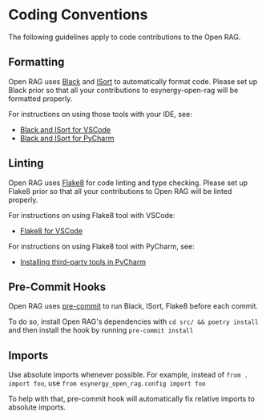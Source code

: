 # Coding Conventions

The following guidelines apply to code contributions to the Open RAG.

## Formatting

Open RAG uses [Black](https://github.com/psf/black) and [ISort](https://pycqa.github.io/isort/) to automatically format code. Please set up Black prior so that all your contributions to esynergy-open-rag will be formatted properly.

For instructions on using those tools with your IDE, see:

- [Black and ISort for VSCode](https://cereblanco.medium.com/setup-black-and-isort-in-vscode-514804590bf9)
- [Black and ISort for PyCharm](https://johschmidt42.medium.com/automate-linting-formatting-in-pycharm-with-your-favourite-tools-de03e856ee17)

## Linting

Open RAG uses [Flake8](https://flake8.pycqa.org/en/latest/) for code linting and type checking. Please set up Flake8 prior so that all your contributions to Open RAG will be linted properly.

For instructions on using Flake8 tool with VSCode:

- [Flake8 for VSCode](https://code.visualstudio.com/docs/python/linting)

For instructions on using Flake8 tool with PyCharm, see:

- [Installing third-party tools in PyCharm](https://www.jetbrains.com/help/pycharm/configuring-third-party-tools.html#remote-ext-tools)

## Pre-Commit Hooks

Open RAG uses [pre-commit](https://pre-commit.com/) to run Black, ISort, Flake8 before each commit.

To do so, install Open RAG's dependencies with `cd src/ && poetry install` and then install the hook by running `pre-commit install`

## Imports

Use absolute imports whenever possible. For example, instead of `from . import foo`, use `from esynergy_open_rag.config import foo`

To help with that, pre-commit hook will automatically fix relative imports to absolute imports.
